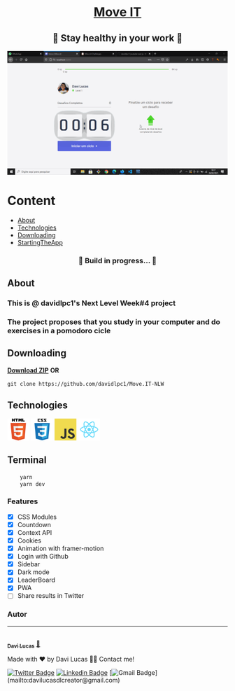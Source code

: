 <h1 align="center">  
    <a href="https://move-it-davidlpc1.vercel.app/">Move IT</a>
</h1>
<h2 align="center">🚀 Stay healthy in your work 🚀</h2>

<img src=".github/moveit.gif" alt="Home">

Content
=================
   * [About](#About)
   * [Technologies](#Technologies)
   * [Downloading](#Downloading)
   * [StartingTheApp](#StartingTheApp)
  
<h3 align="center"> 
	🚧 Build in progress... 🚧
</h3>
 
<div id="About">    

## About
### This is @ davidlpc1's Next Level Week#4 project

### The project proposes that you study in your computer and do exercises in a pomodoro cicle

</div>

<div id="Downloading">

## Downloading

<strong><a href="https://github.com/davidlpc1/Move.IT-NLW/archive/main.zip">Download ZIP</a></strong>
<strong>OR</strong>

```
git clone https://github.com/davidlpc1/Move.IT-NLW
```

</div>

<div id="Technologies">

## Technologies

<code><img  height="50" src="https://raw.githubusercontent.com/github/explore/80688e429a7d4ef2fca1e82350fe8e3517d3494d/topics/html/html.png" alt="HTML"></code>
<code><img  height="50" src="https://raw.githubusercontent.com/github/explore/80688e429a7d4ef2fca1e82350fe8e3517d3494d/topics/css/css.png" alt="CSS"></code>
<code><img height="50" src="https://raw.githubusercontent.com/github/explore/80688e429a7d4ef2fca1e82350fe8e3517d3494d/topics/javascript/javascript.png" alt="JavaScript"></code>
<code><img height="50" src="https://raw.githubusercontent.com/github/explore/80688e429a7d4ef2fca1e82350fe8e3517d3494d/topics/react/react.png" alt="React"></code>
</div>

<div id="StartingTheApp">

## Terminal 
```
    yarn 
    yarn dev
```
</div>

### Features

- [x] CSS Modules 
- [x] Countdown 
- [x] Context API
- [x] Cookies
- [x] Animation with framer-motion
- [X] Login with Github
- [X] Sidebar
- [X] Dark mode
- [X] LeaderBoard
- [X] PWA
- [ ] Share results in Twitter

### Autor
---

<a href="https://github.com/davidlpc1">
 <img style="border-radius: 50%;" src="https://avatars2.githubusercontent.com/u/66884233?v=4" width="100px;" alt="">
 <br />
 <sub><b>Davi Lucas</b></sub></a> <a href="https://app.rocketseat.com.br/me/davi-lucas-marques-de-freitas-04149">🚀</a>


Made with ❤️ by Davi Lucas 👋🏽 Contact me!

[![Twitter Badge](https://img.shields.io/badge/-@ProgramadorDavi-1ca0f1?style=flat-square&labelColor=1ca0f1&logo=twitter&logoColor=white&link=https://twitter.com/ProgramadorDavi)](https://twitter.com/ProgramadorDavi) [![Linkedin Badge](https://img.shields.io/badge/-Davi-Lucas?style=flat-square&logo=Linkedin&logoColor=white&link=https://www.linkedin.com/in/davi-lucas-93abb71b3/)](https://www.linkedin.com/in/davi-lucas-93abb71b3/) 
[![Gmail Badge](https://img.shields.io/badge/-davilucasdlcreator@gmail.com-c14438?)](mailto:davilucasdlcreator@gmail.com)